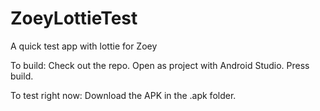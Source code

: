 # ZoeyLottieTest
 A quick test app with lottie for Zoey
 
 To build:
 Check out the repo. Open as project with Android Studio. Press build.
 
 To test right now:
 Download the APK in the .apk folder.
